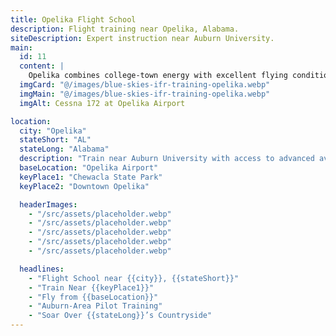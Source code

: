 ```yaml
---
title: Opelika Flight School
description: Flight training near Opelika, Alabama.
siteDescription: Expert instruction near Auburn University.
main:
  id: 11
  content: |
    Opelika combines college-town energy with excellent flying conditions for student pilots.
  imgCard: "@/images/blue-skies-ifr-training-opelika.webp"
  imgMain: "@/images/blue-skies-ifr-training-opelika.webp"
  imgAlt: Cessna 172 at Opelika Airport

location:
  city: "Opelika"
  stateShort: "AL"
  stateLong: "Alabama"
  description: "Train near Auburn University with access to advanced aviation resources."
  baseLocation: "Opelika Airport"
  keyPlace1: "Chewacla State Park"
  keyPlace2: "Downtown Opelika"

  headerImages:
    - "/src/assets/placeholder.webp"
    - "/src/assets/placeholder.webp"
    - "/src/assets/placeholder.webp"
    - "/src/assets/placeholder.webp"
    - "/src/assets/placeholder.webp"

  headlines:
    - "Flight School near {{city}}, {{stateShort}}"
    - "Train Near {{keyPlace1}}"
    - "Fly from {{baseLocation}}"
    - "Auburn-Area Pilot Training"
    - "Soar Over {{stateLong}}’s Countryside"
---
```

